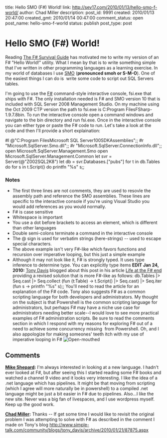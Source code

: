 title: Hello SMO (F#) World!
link: http://sev17.com/2010/01/13/hello-smo-f-world/
author: Chad Miller
description: 
post_id: 9991
created: 2010/01/13 20:47:00
created_gmt: 2010/01/14 00:47:00
comment_status: open
post_name: hello-smo-f-world
status: publish
post_type: post

# Hello SMO (F#) World!

Reading [The F# Survival Guide](http://www.ctocorner.com/fsharp/book/) has motivated me to write my version of an F# "Hello World!" utility. What I mean by that is to write something simple that I've written in other programming languages as a learning exercise. In my world of databases I use [SMO](http://msdn.microsoft.com/en-us/library/ms162169.aspx) (**pronounced smoh or S-M-O**). One of the easiest things I can do is  write some code to script out SQL Servers tables.

I'm going to use the [F#](http://msdn.microsoft.com/en-us/fsharp/default.aspx) command-style interactive console, fsi.exe that ships with F#. The only installation needed is F# and SMO version 10 that is included with SQL Server 2008 Management Studio. On my machine using the Oct 2009 CTP version the path to fsi.exe is C:Program FilesFSharp-1.9.7.8bin. To run the interactive console open a command windows and navigate to the bin directory and run fsi.exe. Once in the interactive console you can either type or paste the F# code to run. Let's take a look at the code and then I'll provide a short explaination:

#I @"C:Program FilesMicrosoft SQL Server100SDKAssemblies";; #r "Microsoft.SqlServer.Smo.dll";; #r "Microsoft.SqlServer.ConnectionInfo.dll";; open Microsoft.SqlServer.Management.Smo open Microsoft.SqlServer.Management.Common let svr = Server(@"Z002SQL2K8") let db = svr.Databases.["pubs"] for t in db.Tables do for s in t.Script() do printfn "%s" s;;

### Notes

  * The first three lines are not comments, they are used to resovle the assembly path and reference the SMO assemblies. These lines are specific to the interactive console if you're using Visual Studio you would add references as you would normally.
  * F# is case sensitive
  * Whitespace is important
  * You use a dot before brackets to access an element, which is different than other languages
  * Double semi-colons terminate a command in the interactive console
  * The @ sign is used for verbatim strings (here-strings) -- used to escape special characters.
  * The above example isn't very F#-like which favors functions and recursion over imperative looping, but this just a simple example
  * Although it may not look like it, F# is strongly typed. It uses type inference to determine type. You can explicitly type items
**EDIT Jan 24, 2010:** [Tony Davis](http://www.simple-talk.com/community/blogs/tony_davis/default.aspx) blogged about this post in his article [Life at the F# end](http://www.simple-talk.com/community/blogs/tony_davis/archive/2010/01/21/87875.aspx) providing a revised solution that is more F#-like as follows: db.Tables |> Seq.cast |> Seq.collect (fun (t:Table) -> t.Script() |> Seq.cast) |> Seq.iter (fun s -> printfn "%s" s);; You'll need to read the article for an explanation of the F# code. Tony also suggests F# as a common scripting language for both developers and administrators. My thought on the subject is that Powershell is the common scripting language for administrators, but perhaps F# may have a niche use case for administrators needing better scale--I would love to see more practical examples of F# administration scripts. Be sure to read the comments section in which I respond with my reasons for exploring F# out of a need to achieve some concurrency missing  from Powershell. Oh, and I also appologize for making someones' teeth itch with my use of imperative looping in F# ![Open-mouthed](http://shared.live.com/rzvDQW1qjIikH13dsbM42g/emoticons/smile_teeth.gif)

## Comments

**[Mike Shepard](#103 "2010-03-24 00:10:54"):** I'm always interested in looking at a new language. I hadn't ever looked at F#, but after seeing this I started reading some F# books and watched a channel 9 video and it looks very interesting. I like the idea of a .net language which has pipelines. It might be that moving from scripting (which I agree will more naturally be in powershell) to a compiled .net language might be just a bit easier in F# due to pipelines. Also...I like the new site. Never was a big fan of livespaces, and I use wordpress myself. Keep up the good work.

**[Chad Miller](#104 "2010-03-24 07:05:13"):** Thanks -- If get some time I would like to revisit the original problem I was attempting to solve with F# as described in the comment I made on Tony's blog http://www.simple-talk.com/community/blogs/tony_davis/archive/2010/01/21/87875.aspx

